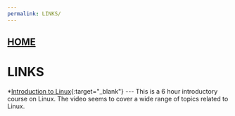```yaml
---
permalink: LINKS/
---
```


## [HOME](../)

# LINKS

*[Introduction to Linux](https://www.youtube.com/watch?v=sWbUDq4S6Y8){:target="_blank"} ---
This is a 6 hour introductory course on Linux. The video seems to cover a wide range of topics related to Linux.
